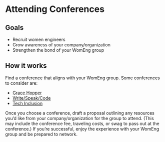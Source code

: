 # Attending Conferences

## Goals
* Recruit women engineers
* Grow awareness of your company/organization
* Strengthen the bond of your WomEng group

## How it works
Find a conference that aligns with your WomEng group. Some conferences to consider are:

* [Grace Hopper](http://ghc.anitaborg.org/)
* [Write/Speak/Code](http://www.writespeakcode.com/conference/)
* [Tech Inclusion](http://techinclusion.co/)

Once you choose a conference, draft a proposal outlining any resources you’d like from your company/organization for the group to attend. (This may include the conference fee, traveling costs, or swag to pass out at the conference.) If you’re successful, enjoy the experience with your WomEng group and be prepared to network.
